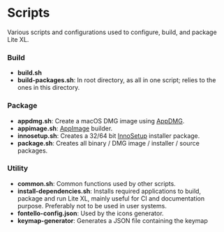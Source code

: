 # Scripts

Various scripts and configurations used to configure, build, and package Lite XL.

### Build

- **build.sh**
- **build-packages.sh**: In root directory, as all in one script; relies to the
  ones in this directory.

### Package

- **appdmg.sh**:    Create a macOS DMG image using [AppDMG][1].
- **appimage.sh**:  [AppImage][2] builder.
- **innosetup.sh**: Creates a 32/64 bit [InnoSetup][3] installer package.
- **package.sh**:   Creates all binary / DMG image / installer / source packages.

### Utility

- **common.sh**:               Common functions used by other scripts.
- **install-dependencies.sh**: Installs required applications to build, package
  and run Lite XL, mainly useful for CI and documentation purpose.
  Preferably not to be used in user systems.
- **fontello-config.json**:    Used by the icons generator.
- **keymap-generator**: Generates a JSON file containing the keymap

[1]: https://github.com/LinusU/node-appdmg
[2]: https://docs.appimage.org/
[3]: https://jrsoftware.org/isinfo.php
